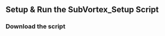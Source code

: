 ## Setup & Run the SubVortex_Setup Script

### Download the script
``` wget https://raw.githubusercontent.com/TidalWavesNode/SubVortex_Setup/main/SubVortex_FullSetup.sh
